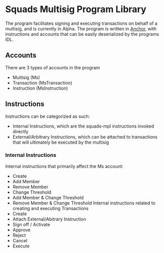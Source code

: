 # Squads Multisig Program Library
The program facilitates signing and executing transactions on behalf of a multisig, and is currently in Alpha. The program is written in [Anchor](https://github.com/coral-xyz/anchor), with instructions and accounts that can be easily deserialized by the programs IDL.
## Accounts
There are 3 types of accounts in the program
* Multisig (Ms)
* Transaction (MsTransaction)
* Instruction (MsInstruction)

## Instructions
Instructions can be categorized as such:
* Internal Instructions, which are the squads-mpl instructions invoked directly
* External/Arbitrary Instructions, which can be attached to transactions that will ultimately be executed by the multisig
### Internal Instructions
Internal instructions that primarily affect the Ms account:
* Create
* Add Member
* Remove Member
* Change Threshold
* Add Member & Change Threshold
* Remove Member & Change Threshold
Internal instructions related to creating and executing Transactions
* Create
* Attach External/Abitrary Instruction
* Sign off / Activate
* Approve
* Reject
* Cancel
* Execute

